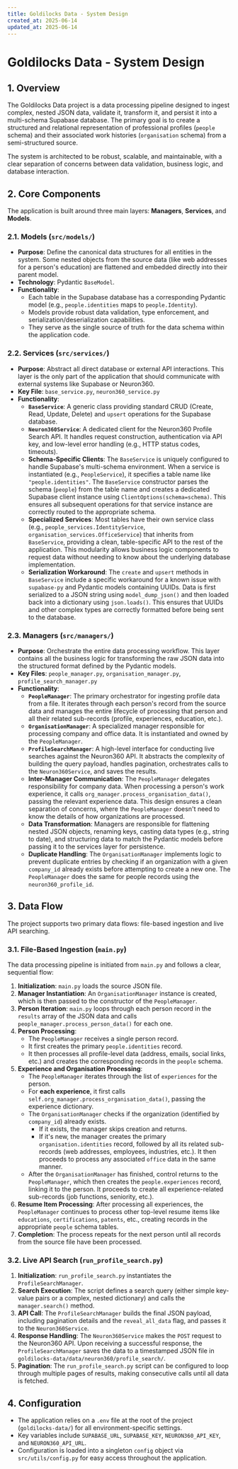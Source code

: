 ```yaml
---
title: Goldilocks Data - System Design
created_at: 2025-06-14
updated_at: 2025-06-14
---
```


# Goldilocks Data - System Design

## 1. Overview

The Goldilocks Data project is a data processing pipeline designed to ingest complex, nested JSON data, validate it, transform it, and persist it into a multi-schema Supabase database. The primary goal is to create a structured and relational representation of professional profiles (`people` schema) and their associated work histories (`organisation` schema) from a semi-structured source.

The system is architected to be robust, scalable, and maintainable, with a clear separation of concerns between data validation, business logic, and database interaction.

## 2. Core Components

The application is built around three main layers: **Managers**, **Services**, and **Models**.

### 2.1. Models (`src/models/`)

-   **Purpose**: Define the canonical data structures for all entities in the system. Some nested objects from the source data (like web addresses for a person's education) are flattened and embedded directly into their parent model.
-   **Technology**: Pydantic `BaseModel`.
-   **Functionality**:
    -   Each table in the Supabase database has a corresponding Pydantic model (e.g., `people.identities` maps to `people.Identity`).
    -   Models provide robust data validation, type enforcement, and serialization/deserialization capabilities.
    -   They serve as the single source of truth for the data schema within the application code.

### 2.2. Services (`src/services/`)

-   **Purpose**: Abstract all direct database or external API interactions. This layer is the only part of the application that should communicate with external systems like Supabase or Neuron360.
-   **Key File**: `base_service.py`, `neuron360_service.py`
-   **Functionality**:
    -   **`BaseService`**: A generic class providing standard CRUD (Create, Read, Update, Delete) and `upsert` operations for the Supabase database.
    -   **`Neuron360Service`**: A dedicated client for the Neuron360 Profile Search API. It handles request construction, authentication via API key, and low-level error handling (e.g., HTTP status codes, timeouts).
    -   **Schema-Specific Clients**: The `BaseService` is uniquely configured to handle Supabase's multi-schema environment. When a service is instantiated (e.g., `PeopleService`), it specifies a table name like `"people.identities"`. The `BaseService` constructor parses the schema (`people`) from the table name and creates a dedicated Supabase client instance using `ClientOptions(schema=schema)`. This ensures all subsequent operations for that service instance are correctly routed to the appropriate schema.
    -   **Specialized Services**: Most tables have their own service class (e.g., `people_services.IdentityService`, `organisation_services.OfficeService`) that inherits from `BaseService`, providing a clean, table-specific API to the rest of the application. This modularity allows business logic components to request data without needing to know about the underlying database implementation.
    -   **Serialization Workaround**: The `create` and `upsert` methods in `BaseService` include a specific workaround for a known issue with `supabase-py` and Pydantic models containing UUIDs. Data is first serialized to a JSON string using `model_dump_json()` and then loaded back into a dictionary using `json.loads()`. This ensures that UUIDs and other complex types are correctly formatted before being sent to the database.

### 2.3. Managers (`src/managers/`)

-   **Purpose**: Orchestrate the entire data processing workflow. This layer contains all the business logic for transforming the raw JSON data into the structured format defined by the Pydantic models.
-   **Key Files**: `people_manager.py`, `organisation_manager.py`, `profile_search_manager.py`
-   **Functionality**:
    -   **`PeopleManager`**: The primary orchestrator for ingesting profile data from a file. It iterates through each person's record from the source data and manages the entire lifecycle of processing that person and all their related sub-records (profile, experiences, education, etc.).
    -   **`OrganisationManager`**: A specialized manager responsible for processing company and office data. It is instantiated and owned by the `PeopleManager`.
    -   **`ProfileSearchManager`**: A high-level interface for conducting live searches against the Neuron360 API. It abstracts the complexity of building the query payload, handles pagination, orchestrates calls to the `Neuron360Service`, and saves the results.
    -   **Inter-Manager Communication**: The `PeopleManager` delegates responsibility for company data. When processing a person's work experience, it calls `org_manager.process_organisation_data()`, passing the relevant experience data. This design ensures a clean separation of concerns, where the `PeopleManager` doesn't need to know the details of how organizations are processed.
    -   **Data Transformation**: Managers are responsible for flattening nested JSON objects, renaming keys, casting data types (e.g., string to date), and structuring data to match the Pydantic models before passing it to the services layer for persistence.
    -   **Duplicate Handling**: The `OrganisationManager` implements logic to prevent duplicate entries by checking if an organization with a given `company_id` already exists before attempting to create a new one. The `PeopleManager` does the same for people records using the `neuron360_profile_id`.

## 3. Data Flow

The project supports two primary data flows: file-based ingestion and live API searching.

### 3.1. File-Based Ingestion (`main.py`)

The data processing pipeline is initiated from `main.py` and follows a clear, sequential flow:

1.  **Initialization**: `main.py` loads the source JSON file.
2.  **Manager Instantiation**: An `OrganisationManager` instance is created, which is then passed to the constructor of the `PeopleManager`.
3.  **Person Iteration**: `main.py` loops through each person record in the `results` array of the JSON data and calls `people_manager.process_person_data()` for each one.
4.  **Person Processing**:
    -   The `PeopleManager` receives a single person record.
    -   It first creates the primary `people.identities` record.
    -   It then processes all profile-level data (address, emails, social links, etc.) and creates the corresponding records in the `people` schema.
5.  **Experience and Organisation Processing**:
    -   The `PeopleManager` iterates through the list of `experiences` for the person.
    -   For **each experience**, it first calls `self.org_manager.process_organisation_data()`, passing the experience dictionary.
    -   The `OrganisationManager` checks if the organization (identified by `company_id`) already exists.
        -   If it exists, the manager skips creation and returns.
        -   If it's new, the manager creates the primary `organisation.identities` record, followed by all its related sub-records (web addresses, employees, industries, etc.). It then proceeds to process any associated `office` data in the same manner.
    -   After the `OrganisationManager` has finished, control returns to the `PeopleManager`, which then creates the `people.experiences` record, linking it to the person. It proceeds to create all experience-related sub-records (job functions, seniority, etc.).
6.  **Resume Item Processing**: After processing all experiences, the `PeopleManager` continues to process other top-level resume items like `educations`, `certifications`, `patents`, etc., creating records in the appropriate `people` schema tables.
7.  **Completion**: The process repeats for the next person until all records from the source file have been processed.

### 3.2. Live API Search (`run_profile_search.py`)

1.  **Initialization**: `run_profile_search.py` instantiates the `ProfileSearchManager`.
2.  **Search Execution**: The script defines a search query (either simple key-value pairs or a complex, nested dictionary) and calls the `manager.search()` method.
3.  **API Call**: The `ProfileSearchManager` builds the final JSON payload, including pagination details and the `reveal_all_data` flag, and passes it to the `Neuron360Service`.
4.  **Response Handling**: The `Neuron360Service` makes the `POST` request to the Neuron360 API. Upon receiving a successful response, the `ProfileSearchManager` saves the data to a timestamped JSON file in `goldilocks-data/data/neuron360/profile_search/`.
5.  **Pagination**: The `run_profile_search.py` script can be configured to loop through multiple pages of results, making consecutive calls until all data is fetched.

## 4. Configuration

-   The application relies on a `.env` file at the root of the project (`goldilocks-data/`) for all environment-specific settings.
-   Key variables include `SUPABASE_URL`, `SUPABASE_KEY`, `NEURON360_API_KEY`, and `NEURON360_API_URL`.
-   Configuration is loaded into a singleton `config` object via `src/utils/config.py` for easy access throughout the application.

